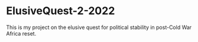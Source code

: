 # ElusiveQuest-2-2022
This is my project on the elusive quest for political stability in post-Cold War Africa reset.
